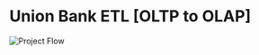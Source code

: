 # Union Bank ETL [OLTP to OLAP]
![Project Flow](https://github.com/user-attachments/assets/a9f01770-6044-47dc-b26c-2e369a4bd658)
